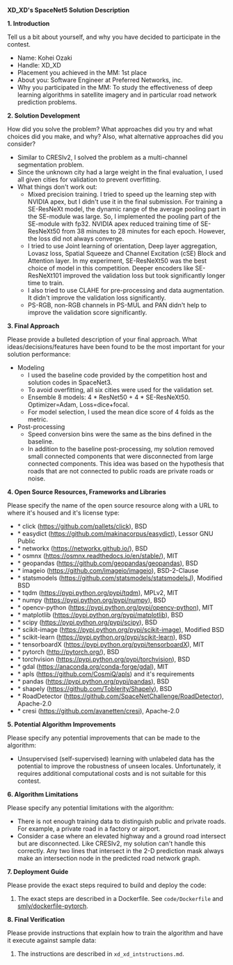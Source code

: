 **XD\_XD&#39;s SpaceNet5 Solution Description**

**1. Introduction**

Tell us a bit about yourself, and why you have decided to participate in the contest.

- Name: Kohei Ozaki
- Handle: XD\_XD
- Placement you achieved in the MM: 1st place
- About you: Software Engineer at Preferred Networks, inc.
- Why you participated in the MM: To study the effectiveness of deep learning algorithms in satellite imagery and in particular road network prediction problems.

**2. Solution Development**

How did you solve the problem? What approaches did you try and what choices did you make, and why? Also, what alternative approaches did you consider?

- Similar to CRESIv2, I solved the problem as a multi-channel segmentation problem.
- Since the unknown city had a large weight in the final evaluation, I used all given cities for validation to prevent overfitting.
- What things don&#39;t work out:
  - Mixed precision training. I tried to speed up the learning step with NVIDIA apex, but I didn&#39;t use it in the final submission. For training a SE-ResNeXt model, the dynamic range of the average pooling part in the SE-module was large. So, I implemented the pooling part of the SE-module with fp32. NVIDIA apex reduced training time of SE-ResNeXt50 from 38 minutes to 28 minutes for each epoch. However, the loss did not always converge.
  - I tried to use Joint learning of orientation, Deep layer aggregation, Lovasz loss, Spatial Squeeze and Channel Excitation (cSE) Block and Attention layer. In my experiment, SE-ResNeXt50 was the best choice of model in this competition. Deeper encoders like SE-ResNeXt101 improved the validation loss but took significantly longer time to train.
  - I also tried to use CLAHE for pre-processing and data augmentation. It didn&#39;t improve the validation loss significantly.
  - PS-RGB, non-RGB channels in PS-MUL and PAN didn&#39;t help to improve the validation score significantly.

**3. Final Approach**

Please provide a bulleted description of your final approach. What ideas/decisions/features have been found to be the most important for your solution performance:

- Modeling
  - I used the baseline code provided by the competition host and solution codes in SpaceNet3.
  - To avoid overfitting, all six cities were used for the validation set.
  - Ensemble 8 models: 4 \* ResNet50 + 4 \* SE-ResNeXt50. Optimizer=Adam, Loss=dice+focal.
  - For model selection, I used the mean dice score of 4 folds as the metric.
- Post-processing
  - Speed conversion bins were the same as the bins defined in the baseline.
  - In addition to the baseline post-processing, my solution removed small connected components that were disconnected from large connected components. This idea was based on the hypothesis that roads that are not connected to public roads are private roads or noise.

**4. Open Source Resources, Frameworks and Libraries**

Please specify the name of the open source resource along with a URL to where it&#39;s housed and it&#39;s license type:

- \* click (https://github.com/pallets/click), BSD
- \* easydict (https://github.com/makinacorpus/easydict), Lessor GNU Public
- \* networkx (https://networkx.github.io/), BSD
- \* osmnx (https://osmnx.readthedocs.io/en/stable/), MIT
- \* geopandas (https://github.com/geopandas/geopandas), BSD
- \* imageio (https://github.com/imageio/imageio), BSD-2-Clause
- \* statsmodels (https://github.com/statsmodels/statsmodelsJ), Modified BSD
- \* tqdm (https://pypi.python.org/pypi/tqdm), MPLv2, MIT
- \* numpy (https://pypi.python.org/pypi/numpy), BSD
- \* opencv-python (https://pypi.python.org/pypi/opencv-python), MIT
- \* matplotlib (https://pypi.python.org/pypi/matplotlib), BSD
- \* scipy (https://pypi.python.org/pypi/scipy), BSD
- \* scikit-image (https://pypi.python.org/pypi/scikit-image), Modified BSD
- \* scikit-learn (https://pypi.python.org/pypi/scikit-learn), BSD
- \* tensorboardX (https://pypi.python.org/pypi/tensorboardX), MIT
- \* pytorch (http://pytorch.org/), BSD
- \* torchvision (https://pypi.python.org/pypi/torchvision), BSD
- \* gdal (https://anaconda.org/conda-forge/gdal), MIT
- \* apls (https://github.com/CosmiQ/apls) and it&#39;s requirements
- \* pandas (https://pypi.python.org/pypi/pandas), BSD
- \* shapely (https://github.com/Toblerity/Shapely), BSD
- \* RoadDetector (https://github.com/SpaceNetChallenge/RoadDetector), Apache-2.0
- \* cresi (https://github.com/avanetten/cresi), Apache-2.0

**5. Potential Algorithm Improvements**

Please specify any potential improvements that can be made to the algorithm:

- Unsupervised (self-supervised) learning with unlabeled data has the potential to improve the robustness of unseen locales. Unfortunately, it requires additional computational costs and is not suitable for this contest.

**6. Algorithm Limitations**

Please specify any potential limitations with the algorithm:

- There is not enough training data to distinguish public and private roads. For example, a private road in a factory or airport.
- Consider a case where an elevated highway and a ground road intersect but are disconnected. Like CRESIv2, my solution can&#39;t handle this correctly. Any two lines that intersect in the 2-D prediction mask always make an intersection node in the predicted road network graph.

**7. Deployment Guide**

Please provide the exact steps required to build and deploy the code:

1. The exact steps are described in a Dockerfile. See `code/Dockerfile` and [smly/dockerfile-pytorch](https://github.com/smly/dockerfile-pytorch).

**8. Final Verification**

Please provide instructions that explain how to train the algorithm and have it execute against sample data:

1. The instructions are described in `xd_xd_intstructions.md`.
